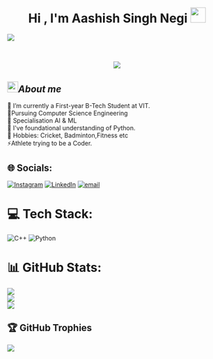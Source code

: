 

<h1 align="center"><b>Hi ,  I'm Aashish Singh Negi </b><img src="https://media.giphy.com/media/hvRJCLFzcasrR4ia7z/giphy.gif" width="35"></h1>


<img src="https://user-images.githubusercontent.com/73097560/115834477-dbab4500-a447-11eb-908a-139a6edaec5c.gif"><br><br>

<p align="center" style="font-size: 30px;">
  <a href="https://github.com/DenverCoder1/readme-typing-svg">
    <img src="https://readme-typing-svg.herokuapp.com?font=Verdana&color=cyan&size=50&center=true&vCenter=true&width=1200&height=100&lines=Welcome+to+My+Github+Profile!!;Explore+🔎+and+Collaborate+with+me+⚙">
  </a>
</p>

###

## <img src="https://media2.giphy.com/media/QssGEmpkyEOhBCb7e1/giphy.gif?cid=ecf05e47a0n3gi1bfqntqmob8g9aid1oyj2wr3ds3mg700bl&rid=giphy.gif" width ="25">*About me*



🔭 I’m currently a First-year B-Tech Student at VIT. <br>👯Pursuing Computer Science Engineering <br>🤝 Specialisation AI & ML <br>🌱 I've foundational understanding of Python.<br>💬 Hobbies: Cricket, Badminton,Fitness etc <br>⚡Athlete trying to be a Coder. 


## 🌐 Socials:
[![Instagram](https://img.shields.io/badge/Instagram-%23E4405F.svg?logo=Instagram&logoColor=white)](https://instagram.com/aashishsingh.18) [![LinkedIn](https://img.shields.io/badge/LinkedIn-%230077B5.svg?logo=linkedin&logoColor=white)](https://linkedin.com/in/aashish-singh-negi-029531333) [![email](https://img.shields.io/badge/Email-D14836?logo=gmail&logoColor=white)](mailto:aashishsinghnegi0408@gmail.com) 

# 💻 Tech Stack:
![C++](https://img.shields.io/badge/c++-%2300599C.svg?style=plastic&logo=c%2B%2B&logoColor=white) ![Python](https://img.shields.io/badge/python-3670A0?style=plastic&logo=python&logoColor=ffdd54)
# 📊 GitHub Stats:
![](https://github-readme-stats.vercel.app/api?username=Aashish187&theme=vision-friendly-dark&hide_border=false&include_all_commits=false&count_private=false)<br/>
![](https://github-readme-streak-stats.herokuapp.com/?user=Aashish187&theme=vision-friendly-dark&hide_border=false)<br/>
![](https://github-readme-stats.vercel.app/api/top-langs/?username=Aashish187&theme=vision-friendly-dark&hide_border=false&include_all_commits=false&count_private=false&layout=compact)

## 🏆 GitHub Trophies
![](https://github-profile-trophy.vercel.app/?username=Aashish187&theme=radical&no-frame=true&no-bg=true&margin-w=4)




